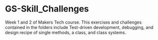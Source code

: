# GS-Skill_Challenges

Week 1 and 2 of Makers Tech course.
This exercises and challenges contained in the folders include Test-driven development, debugging, and design recipe of single methods, a class, and class systems.
